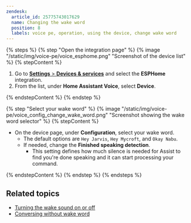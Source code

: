 ```yaml
---
zendesk:
  article_id: 25775743017629
  name: Changing the wake word
  position: 8
  labels: voice pe, operation, using the device, change wake word
---
```


{% steps %}
{% step "Open the integration page" %}
{% image "/static/img/voice-pe/voice_esphome.png" "Screenshot of the device list" %}
{% stepContent %}

   1. Go to [**Settings** > **Devices & services**](https://my.home-assistant.io/redirect/integrations/) and select the **ESPHome** integration.
   2. From the list, under **Home Assistant Voice**, select **Device**.

{% endstepContent %}
{% endstep %}

{% step "Select your wake word" %}
{% image "/static/img/voice-pe/voice_config_change_wake_word.png" "Screenshot showing the wake word selector" %}
{% stepContent %}

   - On the device page, under **Configuration**, select your wake word.
      - The default options are `Hey Jarvis`, `Hey Mycroft`, and `Okay Nabu`.
      - If needed, change the **Finished speaking detection**.
        - This setting defines how much silence is needed for Assist to find you're done speaking and it can start processing your command.

{% endstepContent %}
{% endstep %}
{% endsteps %}

## Related topics

- [Turning the wake sound on or off](/hc/en-us/articles/25774481113629)
- [Conversing without wake word](/hc/en-us/articles/25775805328029)
